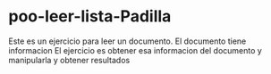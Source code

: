 # poo-leer-lista-Padilla

Este es un ejercicio para leer un documento.
El documento tiene informacion
El ejercicio es obtener esa informacion del documento y manipularla
y obtener resultados

